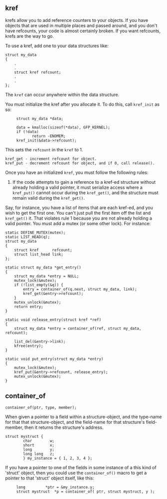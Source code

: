 ## kref
krefs allow you to add reference counters to your objects. If you have objects that are used in multiple places and passed around, and
you don't have refcounts, your code is almost certainly broken. If you want refcounts, krefs are the way to go.

To use a kref, add one to your data structures like:
```
struct my_data
{
	.
	.
	struct kref refcount;
	.
	.
};
```
The `kref` can occur anywhere within the data structure.

You must initialize the kref after you allocate it. To do this, call `kref_init` as so:
```
     struct my_data *data;

     data = kmalloc(sizeof(*data), GFP_KERNEL);
     if (!data)
            return -ENOMEM;
     kref_init(&data->refcount);
```
This sets the `refcount` in the `kref` to 1.

```
kref_get - increment refcount for object.
kref_put - decrement refcount for object, and if 0, call release().
```
Once you have an initialized `kref`, you must follow the following rules:

1) If the code attempts to gain a reference to a kref-ed structure without already holding a valid pointer, it must serialize access where a `kref_put()` cannot occur during the `kref_get()`, and the structure must remain valid during the `kref_get()`.

Say, for instance, you have a list of items that are each kref-ed, and you wish to get the first one. You can't just pull the first item off the list and `kref_get()` it. That violates rule 1 because you are not already holding a valid pointer. You must add a mutex (or some other lock). For instance:
```
static DEFINE_MUTEX(mutex);
static LIST_HEAD(q);
struct my_data
{
	struct kref      refcount;
	struct list_head link;
};

static struct my_data *get_entry()
{
	struct my_data *entry = NULL;
	mutex_lock(&mutex);
	if (!list_empty(&q)) {
		entry = container_of(q.next, struct my_data, link);
		kref_get(&entry->refcount);
	}
	mutex_unlock(&mutex);
	return entry;
}

static void release_entry(struct kref *ref)
{
	struct my_data *entry = container_of(ref, struct my_data, refcount);

	list_del(&entry->link);
	kfree(entry);
}

static void put_entry(struct my_data *entry)
{
	mutex_lock(&mutex);
	kref_put(&entry->refcount, release_entry);
	mutex_unlock(&mutex);
}
```

## container_of
```
container_of(ptr, type, member);
```
When given a pointer to a field within a structure-object, and the type-name for that that structure-object, and the field-name for that structure's field-member, then it returns the structure's address.

```
struct mystruct	{
		char		w;
		short		x;
		long		y;
		long long	z;
		} my_instance = { 1, 2, 3, 4 };	
```
If you have a pointer to one of the fields in some instance of a this kind of 'struct' object, then you could use the `container_of()` macro to get a pointer to that 'struct' object itself, like this:
```
     long		  *ptr = &my_instance.y;
     struct mystruct  *p = container_of( ptr, struct mystruct, y ); 
```